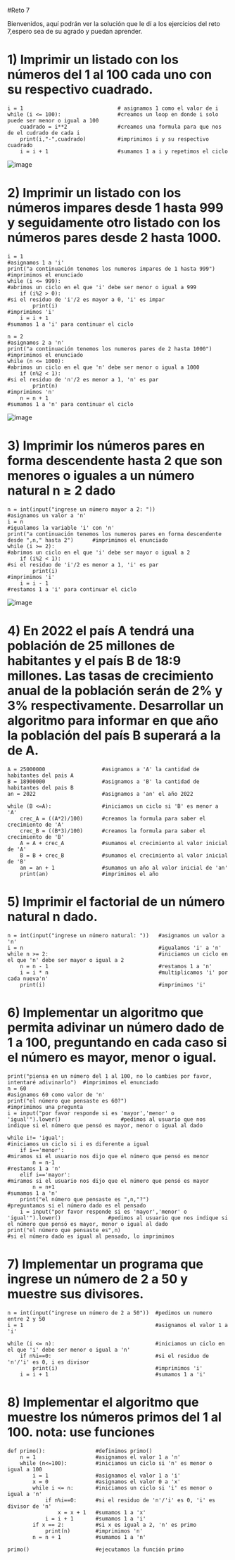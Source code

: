 #Reto 7

Bienvenidos, aquí podrán ver la solución que le dí a los ejercicios del reto 7,espero sea de su agrado y puedan aprender.

# 1) Imprimir un listado con los números del 1 al 100 cada uno con su respectivo cuadrado.

```
i = 1                              # asignamos 1 como el valor de i
while (i <= 100):                  #creamos un loop en donde i solo puede ser menor o igual a 100
    cuadrado = i**2                #creamos una formula para que nos de el cudrado de cada i
    print(i,"-",cuadrado)          #imprimimos i y su respectivo cuadrado
    i = i + 1                      #sumamos 1 a i y repetimos el ciclo
```

![image](https://user-images.githubusercontent.com/124614177/227801267-7ac4a070-8e09-4298-8704-ddb179153daa.png)

# 2) Imprimir un listado con los números impares desde 1 hasta 999 y seguidamente otro listado con los números pares desde 2 hasta 1000.

```
i = 1                                                                  #asignamos 1 a 'i'
print("a continuación tenemos los numeros impares de 1 hasta 999")     #imprimimos el enunciado
while (i <= 999):                                                      #abrimos un ciclo en el que 'i' debe ser menor o igual a 999
    if (i%2 > 0):                                                      #si el residuo de 'i'/2 es mayor a 0, 'i' es impar
        print(i)                                                       #imprimimos 'i'
    i = i + 1                                                          #sumamos 1 a 'i' para continuar el ciclo

n = 2                                                                  #asignamos 2 a 'n'
print("a continuación tenemos los numeros pares de 2 hasta 1000")      #imprimimos el enunciado
while (n <= 1000):                                                     #abrimos un ciclo en el que 'n' debe ser menor o igual a 1000
    if (n%2 < 1):                                                      #si el residuo de 'n'/2 es menor a 1, 'n' es par
        print(n)                                                       #imprimimos 'n'
    n = n + 1                                                          #sumamos 1 a 'n' para continuar el ciclo
```

![image](https://user-images.githubusercontent.com/124614177/227802980-aebbf5c8-13d9-46b7-b522-da16ecabdaa8.png)


# 3) Imprimir los números pares en forma descendente hasta 2 que son menores o iguales a un número natural n ≥ 2 dado

```
n = int(input("ingrese un número mayor a 2: "))                                                 #asignamos un valor a 'n'
i = n                                                                                           #igualamos la variable 'i' con 'n'
print("a continuación tenemos los numeros pares en forma descendente desde ",n," hasta 2")      #imprimimos el enunciado
while (i >= 2):                                                                                 #abrimos un ciclo en el que 'i' debe ser mayor o igual a 2
    if (i%2 < 1):                                                                               #si el residuo de 'i'/2 es menor a 1, 'i' es par
        print(i)                                                                                #imprimimos 'i'
    i = i - 1                                                                                   #restamos 1 a 'i' para continuar el ciclo
```

![image](https://user-images.githubusercontent.com/124614177/227803369-6c9f7cc8-bfa3-4903-be11-aef6793b4e8b.png)


# 4) En 2022 el país A tendrá una población de 25 millones de habitantes y el país B de 18:9 millones. Las tasas de crecimiento anual de la población serán de 2% y 3% respectivamente. Desarrollar un algoritmo para informar en que año la población del país B superará a la de A.

```
A = 25000000                  #asignamos a 'A' la cantidad de habitantes del pais A
B = 18900000                  #asignamos a 'B' la cantidad de habitantes del pais B
an = 2022                     #asignamos a 'an' el año 2022

while (B <=A):                #iniciamos un ciclo si 'B' es menor a 'A'
    crec_A = ((A*2)/100)      #creamos la formula para saber el crecimiento de 'A'
    crec_B = ((B*3)/100)      #creamos la formula para saber el crecimiento de 'B'
    A = A + crec_A            #sumamos el crecimiento al valor inicial de 'A'
    B = B + crec_B            #sumamos el crecimiento al valor inicial de 'B'
    an = an + 1               #sumamos un año al valor inicial de 'an'
    print(an)                 #imprimimos el año
```

# 5) Imprimir el factorial de un número natural n dado.

```
n = int(input("ingrese un número natural: "))   #asignamos un valor a 'n'
i = n                                           #igualamos 'i' a 'n'
while n >= 2:                                   #iniciamos un ciclo en el que 'n' debe ser mayor o igual a 2
    n = n - 1                                   #restamos 1 a 'n'
    i = i * n                                   #multiplicamos 'i' por cada nueva'n'
    print(i)                                    #imprimimos 'i'
```

# 6) Implementar un algoritmo que permita adivinar un número dado de 1 a 100, preguntando en cada caso si el número es mayor, menor o igual.

```
print("piensa en un número del 1 al 100, no lo cambies por favor, intentaré adivinarlo")  #imprimimos el enunciado
n = 60                                                                                    #asignamos 60 como valor de 'n'
print("el número que pensaste es 60?")                                                    #imprimimos una pregunta
i = input("por favor responde si es 'mayor','menor' o 'igual'").lower()                   #pedimos al usuario que nos indique si el número que pensó es mayor, menor o igual al dado

while i!= 'igual':                                                                        #iniciamos un ciclo si i es diferente a igual
    if i=='menor':                                                                        #miramos si el usuario nos dijo que el número que pensó es menor
        n = n-1                                                                           #restamos 1 a 'n'
    elif i=='mayor':                                                                      #miramos si el usuario nos dijo que el número que pensó es mayor
        n = n+1                                                                           #sumamos 1 a 'n'
    print("el número que pensaste es ",n,"?")                                             #preguntamos si el número dado es el pensado
    i = input("por favor responde si es 'mayor','menor' o 'igual'").lower()               #pedimos al usuario que nos indique si el número que pensó es mayor, menor o igual al dado
print("el número que pensaste es",n)                                                      #si el número dado es igual al pensado, lo imprimimos
```

# 7) Implementar un programa que ingrese un número de 2 a 50 y muestre sus divisores.

```
n = int(input("ingrese un número de 2 a 50"))  #pedimos un numero entre 2 y 50
i = 1                                          #asignamos el valor 1 a 'i'

while (i <= n):                                #iniciamos un ciclo en el que 'i' debe ser menor o igual a 'n'
    if n%i==0:                                 #si el residuo de 'n'/'i' es 0, i es divisor
        print(i)                               #imprimimos 'i'
    i = i + 1                                  #sumamos 1 a 'i'
```

# 8) Implementar el algoritmo que muestre los números primos del 1 al 100. nota: use funciones

```
def primo():                #definimos primo()
    n = 1                   #asignamos el valor 1 a 'n'
    while (n<=100):         #iniciamos un ciclo si 'n' es menor o igual a 100
        i = 1               #asignamos el valor 1 a 'i'
        x = 0               #asignamos el valor 0 a 'x'
        while i <= n:       #iniciamos un ciclo si 'i' es menor o igual a 'n'
            if n%i==0:      #si el residuo de 'n'/'i' es 0, 'i' es divisor de 'n'
                x = x + 1   #sumamos 1 a 'x'
            i = i + 1       #sumamos 1 a 'i'
        if x == 2:          #si x es igual a 2, 'n' es primo
            print(n)        #imprimimos 'n'
        n = n + 1           #sumamos 1 a 'n'

primo()                     #ejecutamos la función primo
```
